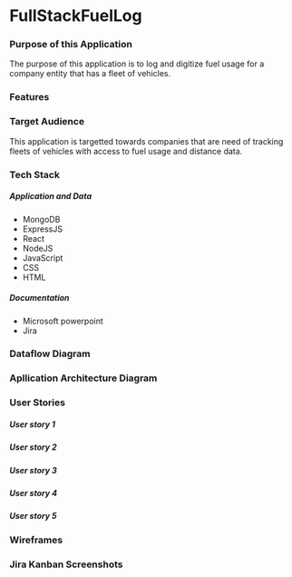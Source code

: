# FullStackFuelLog

### Purpose of this Application
The purpose of this application is to log and digitize fuel usage for a company entity that has a fleet of vehicles. 


### Features


### Target Audience
This application is targetted towards companies that are need of tracking fleets of vehicles with access to fuel usage and distance data.

### Tech Stack
##### Application and Data
* MongoDB
* ExpressJS
* React
* NodeJS
* JavaScript
* CSS
* HTML

##### Documentation
* Microsoft powerpoint
* Jira

### Dataflow Diagram

### Apllication Architecture Diagram

### User Stories
##### User story 1

##### User story 2

##### User story 3

##### User story 4

##### User story 5



### Wireframes

### Jira Kanban Screenshots



